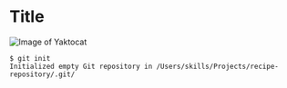 # Title
![Image of Yaktocat](https://github.com/Exp-Communicate-Using-Markdown-Cohort-1/series-communicate-using-markdown-lilimu996/assets/53130598/817da962-9d5c-483f-8dde-3a524acfe2bf)

```
$ git init
Initialized empty Git repository in /Users/skills/Projects/recipe-repository/.git/
```
